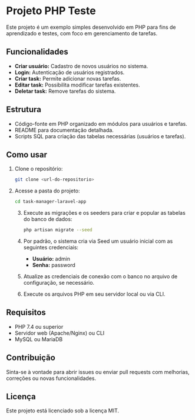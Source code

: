 # Projeto PHP Teste

Este projeto é um exemplo simples desenvolvido em PHP para fins de aprendizado e testes, com foco em gerenciamento de tarefas.

## Funcionalidades

-   **Criar usuário:** Cadastro de novos usuários no sistema.
-   **Login:** Autenticação de usuários registrados.
-   **Criar task:** Permite adicionar novas tarefas.
-   **Editar task:** Possibilita modificar tarefas existentes.
-   **Deletar task:** Remove tarefas do sistema.

## Estrutura

-   Código-fonte em PHP organizado em módulos para usuários e tarefas.
-   README para documentação detalhada.
-   Scripts SQL para criação das tabelas necessárias (usuários e tarefas).

## Como usar

1. Clone o repositório:
    ```bash
    git clone <url-do-repositorio>
    ```
2. Acesse a pasta do projeto:

    ```bash
    cd task-manager-laravel-app
    ```

    3. Execute as migrações e os seeders para criar e popular as tabelas do banco de dados:

        ```bash
        php artisan migrate --seed
        ```

    4. Por padrão, o sistema cria via Seed um usuário inicial com as seguintes credenciais:

        - **Usuário:** admin
        - **Senha:** password

    5. Atualize as credenciais de conexão com o banco no arquivo de configuração, se necessário.

    6. Execute os arquivos PHP em seu servidor local ou via CLI.

## Requisitos

-   PHP 7.4 ou superior
-   Servidor web (Apache/Nginx) ou CLI
-   MySQL ou MariaDB

## Contribuição

Sinta-se à vontade para abrir issues ou enviar pull requests com melhorias, correções ou novas funcionalidades.

## Licença

Este projeto está licenciado sob a licença MIT.
